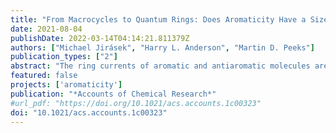 ```yaml
---
title: "From Macrocycles to Quantum Rings: Does Aromaticity Have a Size Limit?"
date: 2021-08-04
publishDate: 2022-03-14T04:14:21.811379Z
authors: ["Michael Jirásek", "Harry L. Anderson", "Martin D. Peeks"]
publication_types: ["2"]
abstract: "The ring currents of aromatic and antiaromatic molecules are remarkable emergent phenomena. A ring current is a quantum-mechanical feature of the whole system, and its existence cannot be inferred from the properties of the individual components of the ring. Hückel’s rule states that when an aromatic molecule with a circuit of [4n + 2] π electrons is placed in a magnetic field, the field induces a ring current that creates a magnetic field opposing the external field inside the ring. "
featured: false
projects: ['aromaticity']
publication: "*Accounts of Chemical Research*"
#url_pdf: "https://doi.org/10.1021/acs.accounts.1c00323"
doi: "10.1021/acs.accounts.1c00323"
---
```


